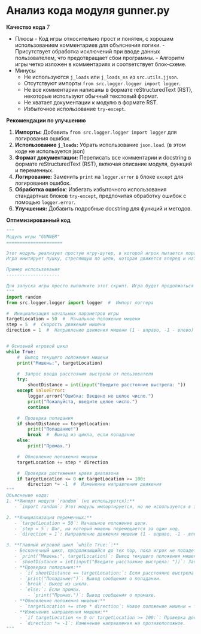 # Анализ кода модуля gunner.py

**Качество кода**
7
 -  Плюсы
        - Код игры относительно прост и понятен, с хорошим использованием комментариев для объяснения логики.
        - Присутствует обработка исключений при вводе данных пользователем, что предотвращает сбои программы.
        - Алгоритм игры четко изложен в комментариях и соответствует блок-схеме.
 -  Минусы
    - Не используются `j_loads` или `j_loads_ns` из `src.utils.jjson`.
    - Отсутствуют импорты `from src.logger.logger import logger`.
    - Не все комментарии написаны в формате reStructuredText (RST), некоторые используют обычный текстовый формат.
    - Не хватает документации к модулю в формате RST.
    - Избыточное использование `try-except`.

**Рекомендации по улучшению**
1.  **Импорты:** Добавить `from src.logger.logger import logger` для логирования ошибок.
2.  **Использование `j_loads`:** Убрать использование `json.load`. (в этом коде не используется json)
3.  **Формат документации:** Переписать все комментарии и docstring в формате reStructuredText (RST), включая описание модуля, функций и переменных.
4.  **Логирование:** Заменить `print` на `logger.error` в блоке `except` для логирования ошибок.
5.  **Обработка ошибок**: Избегать избыточного использования стандартных блоков `try-except`, предпочитая обработку ошибок с помощью `logger.error`.
6.  **Улучшения:** Добавить подробные docstring для функций и методов.

**Оптимизированный код**
```python
"""
Модуль игры "GUNNER"
=====================

Этот модуль реализует простую игру-шутер, в которой игрок пытается поразить движущуюся мишень, вводя расстояние выстрела.
Игра имитирует пушку, стреляющую по цели, которая движется вперед и назад в заданном диапазоне.

Пример использования
--------------------

Для запуска игры просто выполните этот скрипт. Игра будет продолжаться до тех пор, пока игрок не поразит цель.
"""
import random
from src.logger.logger import logger  #  Импорт логгера

#  Инициализация начальных параметров игры
targetLocation = 50  #  Начальное положение мишени
step = 5  #  Скорость движения мишени
direction = 1  #  Направление движения мишени (1 - вправо, -1 - влево)


# Основной игровой цикл
while True:
    #  Вывод текущего положения мишени
    print("Мишень:", targetLocation)

    #  Запрос ввода расстояния выстрела от пользователя
    try:
        shootDistance = int(input("Введите расстояние выстрела: "))
    except ValueError:
        logger.error("Ошибка: Введено не целое число.")
        print("Пожалуйста, введите целое число.")
        continue

    #  Проверка попадания
    if shootDistance == targetLocation:
        print("Попадание!")
        break  #  Выход из цикла, если попадание
    else:
        print("Промах.")

    #  Обновление положения мишени
    targetLocation += step * direction

    #  Проверка достижения краев диапазона
    if targetLocation <= 0 or targetLocation >= 100:
        direction *= -1  #  Изменение направления движения
"""
Объяснение кода:
1. **Импорт модуля `random` (не используется):**
   - `import random`: Этот модуль импортируется, но не используется в этой версии игры.

2. **Инициализация переменных:**
   - `targetLocation = 50`: Начальное положение цели.
   - `step = 5`: Шаг, на который мишень перемещается за один ход.
   - `direction = 1`: Направление движения мишени (1 - вправо, -1 - влево).

3. **Главный игровой цикл `while True:`:**
   - Бесконечный цикл, продолжающийся до тех пор, пока игрок не попадет в цель.
   - `print("Мишень:", targetLocation)`: Вывод текущего положения мишени.
   - `shootDistance = int(input("Введите расстояние выстрела: "))`: Запрос расстояния выстрела у игрока и преобразование ввода в целое число.
   - **Проверка попадания:**
     - `if shootDistance == targetLocation:`: Если расстояние выстрела равно положению мишени.
     - `print("Попадание!")`: Вывод сообщения о попадании.
     - `break`: Выход из цикла.
     - `else:`: Если промах.
        - `print("Промах.")`: Вывод сообщения о промахе.
   - **Обновление положения мишени:**
     - `targetLocation += step * direction`: Новое положение мишени = текущее положение + шаг * направление.
   - **Изменение направления мишени:**
     - `if targetLocation <= 0 or targetLocation >= 100:`: Проверка достижения краев диапазона (0 или 100).
     - `direction *= -1`: Изменение направления на противоположное.
"""
```